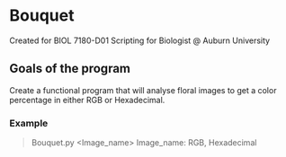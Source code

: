 # Bouquet
Created for BIOL 7180-D01 Scripting for Biologist @ Auburn University

## Goals of the program
Create a functional program that will analyse floral images to get a color percentage in either RGB or Hexadecimal.

### Example
> Bouquet.py <insert path to image><Image_name>
  > Image_name: RGB, Hexadecimal
